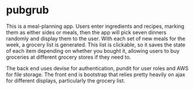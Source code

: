 # pubgrub

This is a meal-planning app. Users enter ingredients and recipes, marking them as either sides or meals, then the app will pick seven dinners randomly and display them to the user. With each set of new meals for the week, a grocery list is generated. This list is clickable, so it saves the state of each item depending on whether you bought it, allowing users to buy groceries at different grocery stores if they need to. 

The back end uses devise for authentication, pundit for user roles and AWS for file storage. The front end is bootstrap that relies pretty heavily on ajax for different displays, particularly the grocery list. 

